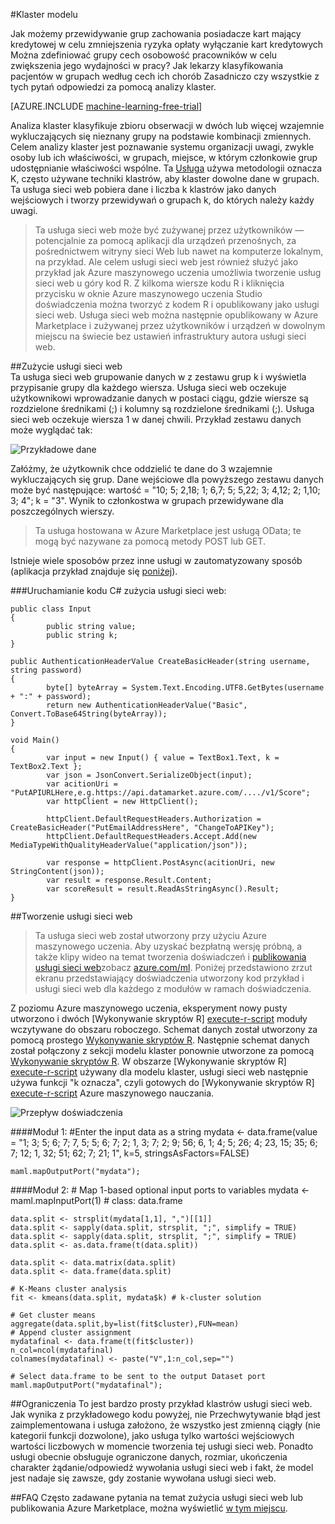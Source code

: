 <properties 
    pageTitle="Klaster modelu | Microsoft Azure" 
    description="Klaster modelu" 
    services="machine-learning" 
    documentationCenter="" 
    authors="FrancescaLazzeri" 
    manager="jhubbard" 
    editor="cgronlun"/>

<tags 
    ms.service="machine-learning" 
    ms.workload="data-services" 
    ms.tgt_pltfrm="na" 
    ms.devlang="na" 
    ms.topic="article" 
    ms.date="10/17/2016" 
    ms.author="lazzeri"/> 


#<a name="cluster-model"></a>Klaster modelu    

Jak możemy przewidywanie grup zachowania posiadacze kart mający kredytowej w celu zmniejszenia ryzyka opłaty wyłączanie kart kredytowych Można zdefiniować grupy cech osobowość pracowników w celu zwiększenia jego wydajności w pracy? Jak lekarzy klasyfikowania pacjentów w grupach według cech ich chorób Zasadniczo czy wszystkie z tych pytań odpowiedzi za pomocą analizy klaster.   


[AZURE.INCLUDE [machine-learning-free-trial](../../includes/machine-learning-free-trial.md)] 
   
Analiza klaster klasyfikuje zbioru obserwacji w dwóch lub więcej wzajemnie wykluczających się nieznany grupy na podstawie kombinacji zmiennych. Celem analizy klaster jest poznawanie systemu organizacji uwagi, zwykle osoby lub ich właściwości, w grupach, miejsce, w którym członkowie grup udostępnianie właściwości wspólne. Ta [Usługa](https://datamarket.azure.com/dataset/aml_labs/k_cluster_model) używa metodologii oznacza K, często używane techniki klastrów, aby klaster dowolne dane w grupach. Ta usługa sieci web pobiera dane i liczba k klastrów jako danych wejściowych i tworzy przewidywań o grupach k, do których należy każdy uwagi. 

>Ta usługa sieci web może być zużywanej przez użytkowników — potencjalnie za pomocą aplikacji dla urządzeń przenośnych, za pośrednictwem witryny sieci Web lub nawet na komputerze lokalnym, na przykład. Ale celem usługi sieci web jest również służyć jako przykład jak Azure maszynowego uczenia umożliwia tworzenie usług sieci web u góry kod R. Z kilkoma wiersze kodu R i kliknięcia przycisku w oknie Azure maszynowego uczenia Studio doświadczenia można tworzyć z kodem R i opublikowany jako usługi sieci web. Usługa sieci web można następnie opublikowany w Azure Marketplace i zużywanej przez użytkowników i urządzeń w dowolnym miejscu na świecie bez ustawień infrastruktury autora usługi sieci web.  

##<a name="consumption-of-web-service"></a>Zużycie usługi sieci web   
Ta usługa sieci web grupowanie danych w z zestawu grup k i wyświetla przypisanie grupy dla każdego wiersza. Usługa sieci web oczekuje użytkownikowi wprowadzanie danych w postaci ciągu, gdzie wiersze są rozdzielone średnikami (;) i kolumny są rozdzielone średnikami (;). Usługa sieci web oczekuje wiersza 1 w danej chwili. Przykład zestawu danych może wyglądać tak:

![Przykładowe dane][1]

Załóżmy, że użytkownik chce oddzielić te dane do 3 wzajemnie wykluczających się grup. Dane wejściowe dla powyższego zestawu danych może być następujące: wartość = "10; 5; 2,18; 1; 6,7; 5; 5,22; 3; 4,12; 2; 1,10; 3; 4"; k = "3". Wynik to członkostwa w grupach przewidywane dla poszczególnych wierszy.

>Ta usługa hostowana w Azure Marketplace jest usługą OData; te mogą być nazywane za pomocą metody POST lub GET. 

Istnieje wiele sposobów przez inne usługi w zautomatyzowany sposób (aplikacja przykład znajduje się [poniżej](http://microsoftazuremachinelearning.azurewebsites.net/ClusterModel.aspx )).

###<a name="starting-c-code-for-web-service-consumption"></a>Uruchamianie kodu C# zużycia usługi sieci web:

    public class Input
    {
            public string value;
            public string k;
    }
    
    public AuthenticationHeaderValue CreateBasicHeader(string username, string password)
    {
            byte[] byteArray = System.Text.Encoding.UTF8.GetBytes(username + ":" + password);
            return new AuthenticationHeaderValue("Basic", Convert.ToBase64String(byteArray));
    }
    
    void Main()
    {
            var input = new Input() { value = TextBox1.Text, k = TextBox2.Text };
            var json = JsonConvert.SerializeObject(input);
            var acitionUri = "PutAPIURLHere,e.g.https://api.datamarket.azure.com/..../v1/Score";
            var httpClient = new HttpClient();
    
            httpClient.DefaultRequestHeaders.Authorization = CreateBasicHeader("PutEmailAddressHere", "ChangeToAPIKey");
            httpClient.DefaultRequestHeaders.Accept.Add(new MediaTypeWithQualityHeaderValue("application/json"));
    
            var response = httpClient.PostAsync(acitionUri, new StringContent(json));
            var result = response.Result.Content;
            var scoreResult = result.ReadAsStringAsync().Result;
    }




##<a name="creation-of-web-service"></a>Tworzenie usługi sieci web  
>Ta usługa sieci web został utworzony przy użyciu Azure maszynowego uczenia. Aby uzyskać bezpłatną wersję próbną, a także klipy wideo na temat tworzenia doświadczeń i [publikowania usługi sieci web](machine-learning-publish-a-machine-learning-web-service.md)zobacz [azure.com/ml](http://azure.com/ml). Poniżej przedstawiono zrzut ekranu przedstawiający doświadczenia utworzony kod przykład i usługi sieci web dla każdego z modułów w ramach doświadczenia.

Z poziomu Azure maszynowego uczenia, eksperyment nowy pusty utworzono i dwóch [Wykonywanie skryptów R] [ execute-r-script] moduły wczytywane do obszaru roboczego. Schemat danych został utworzony za pomocą prostego [Wykonywanie skryptów R][execute-r-script]. Następnie schemat danych został połączony z sekcji modelu klaster ponownie utworzone za pomocą [Wykonywanie skryptów R][execute-r-script]. W obszarze [Wykonywanie skryptów R] [ execute-r-script] używany dla modelu klaster, usługi sieci web następnie używa funkcji "k oznacza", czyli gotowych do [Wykonywanie skryptów R] [ execute-r-script] Azure maszynowego nauczania.    
   

     
![Przepływ doświadczenia][3]

####<a name="module-1"></a>Moduł 1: 
    #Enter the input data as a string 
    mydata <- data.frame(value = "1; 3; 5; 6; 7; 7, 5; 5; 6; 7; 2; 1, 3; 7; 2; 9; 56; 6, 1; 4; 5; 26; 4; 23, 15; 35; 6; 7; 12; 1, 32; 51; 62; 7; 21; 1", k=5, stringsAsFactors=FALSE)
    
    maml.mapOutputPort("mydata");     
    

####<a name="module-2"></a>Moduł 2:
    # Map 1-based optional input ports to variables
    mydata <- maml.mapInputPort(1) # class: data.frame

    data.split <- strsplit(mydata[1,1], ",")[[1]]
    data.split <- sapply(data.split, strsplit, ";", simplify = TRUE)
    data.split <- sapply(data.split, strsplit, ";", simplify = TRUE)
    data.split <- as.data.frame(t(data.split))

    data.split <- data.matrix(data.split)
    data.split <- data.frame(data.split)

    # K-Means cluster analysis
    fit <- kmeans(data.split, mydata$k) # k-cluster solution

    # Get cluster means 
    aggregate(data.split,by=list(fit$cluster),FUN=mean)
    # Append cluster assignment
    mydatafinal <- data.frame(t(fit$cluster))
    n_col=ncol(mydatafinal)
    colnames(mydatafinal) <- paste("V",1:n_col,sep="")

    # Select data.frame to be sent to the output Dataset port
    maml.mapOutputPort("mydatafinal");
   
 
##<a name="limitations"></a>Ograniczenia
To jest bardzo prosty przykład klastrów usługi sieci web. Jak wynika z przykładowego kodu powyżej, nie Przechwytywanie błąd jest zaimplementowana i usługa założono, że wszystko jest zmienną ciągły (nie kategorii funkcji dozwolone), jako usługa tylko wartości wejściowych wartości liczbowych w momencie tworzenia tej usługi sieci web. Ponadto usługi obecnie obsługuje ograniczone danych, rozmiar, ukończenia charakter żądanie/odpowiedź wywołania usługi sieci web i fakt, że model jest nadaje się zawsze, gdy zostanie wywołana usługi sieci web. 

##<a name="faq"></a>FAQ
Często zadawane pytania na temat zużycia usługi sieci web lub publikowania Azure Marketplace, można wyświetlić [w tym miejscu](machine-learning-marketplace-faq.md).

[1]: ./media/machine-learning-r-csharp-cluster-model/cluster-img1.png
[2]: ./media/machine-learning-r-csharp-cluster-model/cluster-img2.png
[3]: ./media/machine-learning-r-csharp-cluster-model/cluster-img3.png


<!-- Module References -->
[execute-r-script]: https://msdn.microsoft.com/library/azure/30806023-392b-42e0-94d6-6b775a6e0fd5/
 
